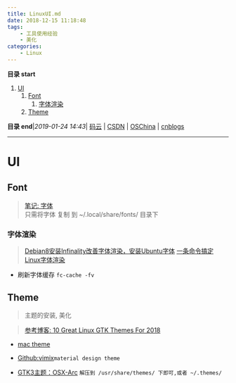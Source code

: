```yaml
---
title: LinuxUI.md
date: 2018-12-15 11:18:48
tags: 
    - 工具使用经验
    - 美化
categories: 
    - Linux
---
```


**目录 start**
 
1. [UI](#ui)
    1. [Font](#font)
        1. [字体渲染](#字体渲染)
    1. [Theme](#theme)

**目录 end**|_2019-01-24 14:43_| [码云](https://gitee.com/gin9) | [CSDN](http://blog.csdn.net/kcp606) | [OSChina](https://my.oschina.net/kcp1104) | [cnblogs](http://www.cnblogs.com/kuangcp)
****************************************

# UI
## Font
> [笔记: 字体](/FrontEnd/Font.md)  
> 只需将字体 复制 到 ~/.local/share/fonts/ 目录下

### 字体渲染
> [Debian8安装Infinality改善字体渲染，安装Ubuntu字体](https://www.linuxdashen.com/debian8%E5%AE%89%E8%A3%85infinality%E6%94%B9%E5%96%84%E5%AD%97%E4%BD%93%E6%B8%B2%E6%9F%93%EF%BC%8C%E5%AE%89%E8%A3%85ubuntu%E5%AD%97%E4%BD%93)
> [一条命令搞定Linux字体渲染](https://www.lulinux.com/archives/278)

- 刷新字体缓存 `fc-cache -fv`

## Theme
> 主题的安装, 美化

> [参考博客: 10 Great Linux GTK Themes For 2018 ](https://www.maketecheasier.com/gtk-themes-for-linux/)

- [mac theme](https://www.gnome-look.org/p/1239453/)

- [Github:vimix](https://github.com/vinceliuice/vimix-gtk-themes)`material design theme`

- [GTK3主题：OSX-Arc](https://www.linuxidc.com/Linux/2017-01/139053.htm) `解压到 /usr/share/themes/ 下即可,或者 ~/.themes/ `

